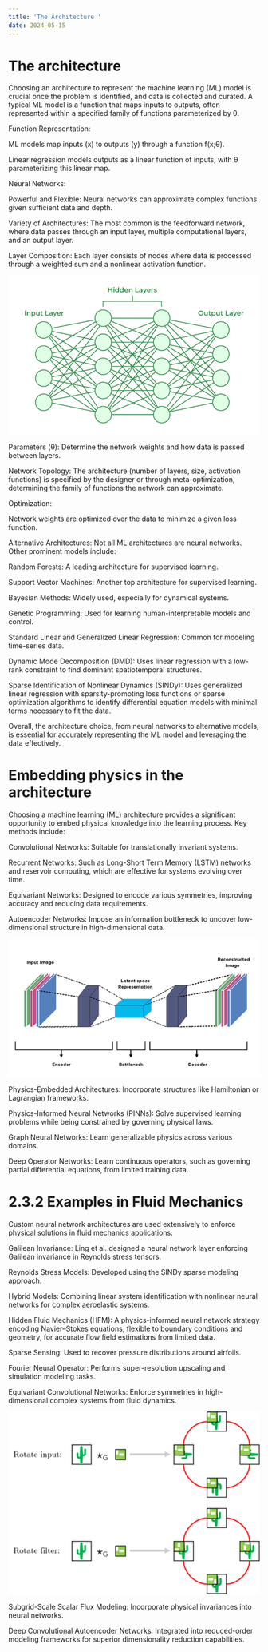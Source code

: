```yaml
---
title: 'The Architecture '
date: 2024-05-15
---
```

The architecture 
======
Choosing an architecture to represent the machine learning (ML) model is crucial once the problem is identified, and data is collected and curated. A typical ML model is a function that maps inputs to outputs, often represented within a specified family of functions parameterized by θ. 

Function Representation:

ML models map inputs (x) to outputs (y) through a function f(x;θ).

Linear regression models outputs as a linear function of inputs, with θ parameterizing this linear map.

Neural Networks:

Powerful and Flexible: Neural networks can approximate complex functions given sufficient data and depth.

Variety of Architectures: The most common is the feedforward network, where data passes through an input layer, multiple computational layers, and an output layer.

Layer Composition: Each layer consists of nodes where data is processed through a weighted sum and a nonlinear activation function.

![Machine Learning Data](../assets/images/Untitled9.png)

Parameters (θ): Determine the network weights and how data is passed between layers.

Network Topology: The architecture (number of layers, size, activation functions) is specified by the designer or through meta-optimization, determining the family of functions the network can approximate.

Optimization:

Network weights are optimized over the data to minimize a given loss function.

Alternative Architectures:
Not all ML architectures are neural networks. Other prominent models include:

Random Forests: A leading architecture for supervised learning.

Support Vector Machines: Another top architecture for supervised learning.

Bayesian Methods: Widely used, especially for dynamical systems.

Genetic Programming: Used for learning human-interpretable models and control.

Standard Linear and Generalized Linear Regression: Common for modeling time-series data.

Dynamic Mode Decomposition (DMD): Uses linear regression with a low-rank constraint to find dominant spatiotemporal structures.

Sparse Identification of Nonlinear Dynamics (SINDy): Uses generalized linear regression with sparsity-promoting loss functions or sparse optimization algorithms to identify differential equation models with minimal terms necessary to fit the data.

Overall, the architecture choice, from neural networks to alternative models, is essential for accurately representing the ML model and leveraging the data effectively.

Embedding physics in the architecture
======
Choosing a machine learning (ML) architecture provides a significant opportunity to embed physical knowledge into the learning process. Key methods include:

Convolutional Networks: Suitable for translationally invariant systems.

Recurrent Networks: Such as Long-Short Term Memory (LSTM) networks and reservoir computing, which are effective for systems evolving over time.

Equivariant Networks: Designed to encode various symmetries, improving accuracy and reducing data requirements.

Autoencoder Networks: Impose an information bottleneck to uncover low-dimensional structure in high-dimensional data.

![Machine Learning Data](../assets/images/Untitled10.png)

Physics-Embedded Architectures: Incorporate structures like Hamiltonian or Lagrangian frameworks.

Physics-Informed Neural Networks (PINNs): Solve supervised learning problems while being constrained by governing physical laws.

Graph Neural Networks: Learn generalizable physics across various domains.

Deep Operator Networks: Learn continuous operators, such as governing partial differential equations, from limited training data.

2.3.2 Examples in Fluid Mechanics
======
Custom neural network architectures are used extensively to enforce physical solutions in fluid mechanics applications:

Galilean Invariance: Ling et al. designed a neural network layer enforcing Galilean invariance in Reynolds stress tensors.

Reynolds Stress Models: Developed using the SINDy sparse modeling approach.

Hybrid Models: Combining linear system identification with nonlinear neural networks for complex aeroelastic systems.

Hidden Fluid Mechanics (HFM): A physics-informed neural network strategy encoding Navier–Stokes equations, flexible to boundary conditions and geometry, for accurate flow field estimations from limited data.

Sparse Sensing: Used to recover pressure distributions around airfoils.

Fourier Neural Operator: Performs super-resolution upscaling and simulation modeling tasks.

Equivariant Convolutional Networks: Enforce symmetries in high-dimensional complex systems from fluid dynamics.

![Machine Learning Data](../assets/images/Untitled11.png)

Subgrid-Scale Scalar Flux Modeling: Incorporate physical invariances into neural networks.

Deep Convolutional Autoencoder Networks: Integrated into reduced-order modeling frameworks for superior dimensionality reduction capabilities.


